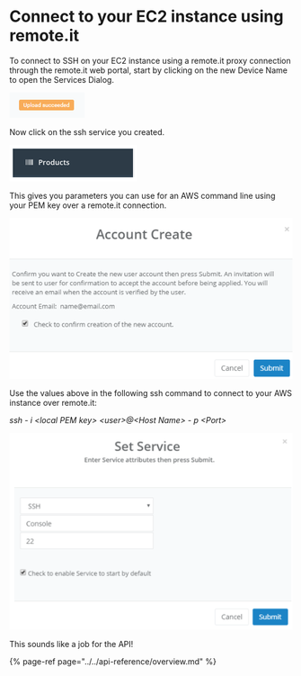 # Connect to your EC2 instance using remote.it

To connect to SSH on your EC2 instance using a remote.it proxy connection through the remote.it web portal, start by clicking on the new Device Name to open the Services Dialog.

![](../../.gitbook/assets/image%20%2822%29.png)

Now click on the ssh service you created.

![](../../.gitbook/assets/image%20%28325%29.png)

This gives you parameters you can use for an AWS command line using your PEM key over a remote.it connection.

![](../../.gitbook/assets/image%20%28228%29.png)

Use the values above in the following ssh command to connect to your AWS instance over remote.it:

_ssh - i &lt;local PEM key&gt; &lt;user&gt;@&lt;Host Name&gt; - p &lt;Port&gt;_

![](../../.gitbook/assets/image%20%28445%29.png)

This sounds like a job for the API!

{% page-ref page="../../api-reference/overview.md" %}

